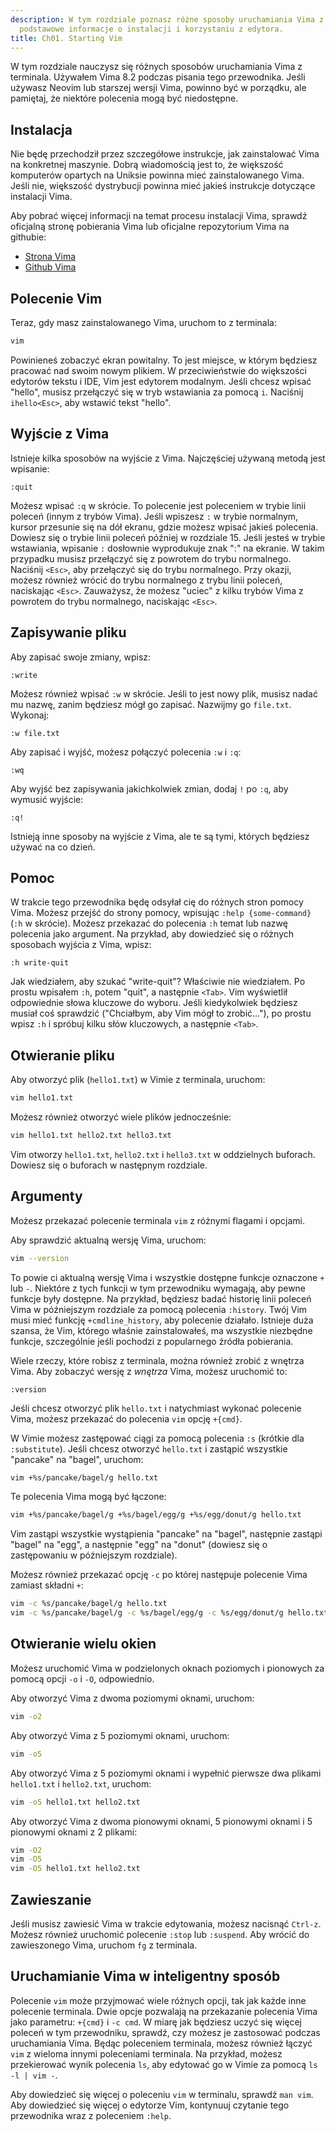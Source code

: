 ```yaml
---
description: W tym rozdziale poznasz różne sposoby uruchamiania Vima z terminala oraz
  podstawowe informacje o instalacji i korzystaniu z edytora.
title: Ch01. Starting Vim
---
```


W tym rozdziale nauczysz się różnych sposobów uruchamiania Vima z terminala. Używałem Vima 8.2 podczas pisania tego przewodnika. Jeśli używasz Neovim lub starszej wersji Vima, powinno być w porządku, ale pamiętaj, że niektóre polecenia mogą być niedostępne.

## Instalacja

Nie będę przechodził przez szczegółowe instrukcje, jak zainstalować Vima na konkretnej maszynie. Dobrą wiadomością jest to, że większość komputerów opartych na Uniksie powinna mieć zainstalowanego Vima. Jeśli nie, większość dystrybucji powinna mieć jakieś instrukcje dotyczące instalacji Vima.

Aby pobrać więcej informacji na temat procesu instalacji Vima, sprawdź oficjalną stronę pobierania Vima lub oficjalne repozytorium Vima na githubie:
- [Strona Vima](https://www.vim.org/download.php)
- [Github Vima](https://github.com/vim/vim)

## Polecenie Vim

Teraz, gdy masz zainstalowanego Vima, uruchom to z terminala:

```bash
vim
```

Powinieneś zobaczyć ekran powitalny. To jest miejsce, w którym będziesz pracować nad swoim nowym plikiem. W przeciwieństwie do większości edytorów tekstu i IDE, Vim jest edytorem modalnym. Jeśli chcesz wpisać "hello", musisz przełączyć się w tryb wstawiania za pomocą `i`. Naciśnij `ihello<Esc>`, aby wstawić tekst "hello".

## Wyjście z Vima

Istnieje kilka sposobów na wyjście z Vima. Najczęściej używaną metodą jest wpisanie:

```shell
:quit
```

Możesz wpisać `:q` w skrócie. To polecenie jest poleceniem w trybie linii poleceń (innym z trybów Vima). Jeśli wpiszesz `:` w trybie normalnym, kursor przesunie się na dół ekranu, gdzie możesz wpisać jakieś polecenia. Dowiesz się o trybie linii poleceń później w rozdziale 15. Jeśli jesteś w trybie wstawiania, wpisanie `:` dosłownie wyprodukuje znak ":" na ekranie. W takim przypadku musisz przełączyć się z powrotem do trybu normalnego. Naciśnij `<Esc>`, aby przełączyć się do trybu normalnego. Przy okazji, możesz również wrócić do trybu normalnego z trybu linii poleceń, naciskając `<Esc>`. Zauważysz, że możesz "uciec" z kilku trybów Vima z powrotem do trybu normalnego, naciskając `<Esc>`.

## Zapisywanie pliku

Aby zapisać swoje zmiany, wpisz:

```shell
:write
```

Możesz również wpisać `:w` w skrócie. Jeśli to jest nowy plik, musisz nadać mu nazwę, zanim będziesz mógł go zapisać. Nazwijmy go `file.txt`. Wykonaj:

```shell
:w file.txt
```

Aby zapisać i wyjść, możesz połączyć polecenia `:w` i `:q`:

```shell
:wq
```

Aby wyjść bez zapisywania jakichkolwiek zmian, dodaj `!` po `:q`, aby wymusić wyjście:

```shell
:q!
```

Istnieją inne sposoby na wyjście z Vima, ale te są tymi, których będziesz używać na co dzień.

## Pomoc

W trakcie tego przewodnika będę odsyłał cię do różnych stron pomocy Vima. Możesz przejść do strony pomocy, wpisując `:help {some-command}` (`:h` w skrócie). Możesz przekazać do polecenia `:h` temat lub nazwę polecenia jako argument. Na przykład, aby dowiedzieć się o różnych sposobach wyjścia z Vima, wpisz:

```shell
:h write-quit
```

Jak wiedziałem, aby szukać "write-quit"? Właściwie nie wiedziałem. Po prostu wpisałem `:h`, potem "quit", a następnie `<Tab>`. Vim wyświetlił odpowiednie słowa kluczowe do wyboru. Jeśli kiedykolwiek będziesz musiał coś sprawdzić ("Chciałbym, aby Vim mógł to zrobić..."), po prostu wpisz `:h` i spróbuj kilku słów kluczowych, a następnie `<Tab>`.

## Otwieranie pliku

Aby otworzyć plik (`hello1.txt`) w Vimie z terminala, uruchom:

```bash
vim hello1.txt
```

Możesz również otworzyć wiele plików jednocześnie:

```bash
vim hello1.txt hello2.txt hello3.txt
```

Vim otworzy `hello1.txt`, `hello2.txt` i `hello3.txt` w oddzielnych buforach. Dowiesz się o buforach w następnym rozdziale.

## Argumenty

Możesz przekazać polecenie terminala `vim` z różnymi flagami i opcjami.

Aby sprawdzić aktualną wersję Vima, uruchom:

```bash
vim --version
```

To powie ci aktualną wersję Vima i wszystkie dostępne funkcje oznaczone `+` lub `-`. Niektóre z tych funkcji w tym przewodniku wymagają, aby pewne funkcje były dostępne. Na przykład, będziesz badać historię linii poleceń Vima w późniejszym rozdziale za pomocą polecenia `:history`. Twój Vim musi mieć funkcję `+cmdline_history`, aby polecenie działało. Istnieje duża szansa, że Vim, którego właśnie zainstalowałeś, ma wszystkie niezbędne funkcje, szczególnie jeśli pochodzi z popularnego źródła pobierania.

Wiele rzeczy, które robisz z terminala, można również zrobić z wnętrza Vima. Aby zobaczyć wersję z *wnętrza* Vima, możesz uruchomić to:

```shell
:version
```

Jeśli chcesz otworzyć plik `hello.txt` i natychmiast wykonać polecenie Vima, możesz przekazać do polecenia `vim` opcję `+{cmd}`.

W Vimie możesz zastępować ciągi za pomocą polecenia `:s` (krótkie dla `:substitute`). Jeśli chcesz otworzyć `hello.txt` i zastąpić wszystkie "pancake" na "bagel", uruchom:

```bash
vim +%s/pancake/bagel/g hello.txt
```

Te polecenia Vima mogą być łączone:

```bash
vim +%s/pancake/bagel/g +%s/bagel/egg/g +%s/egg/donut/g hello.txt
```

Vim zastąpi wszystkie wystąpienia "pancake" na "bagel", następnie zastąpi "bagel" na "egg", a następnie "egg" na "donut" (dowiesz się o zastępowaniu w późniejszym rozdziale).

Możesz również przekazać opcję `-c` po której następuje polecenie Vima zamiast składni `+`:

```bash
vim -c %s/pancake/bagel/g hello.txt
vim -c %s/pancake/bagel/g -c %s/bagel/egg/g -c %s/egg/donut/g hello.txt
```

## Otwieranie wielu okien

Możesz uruchomić Vima w podzielonych oknach poziomych i pionowych za pomocą opcji `-o` i `-O`, odpowiednio.

Aby otworzyć Vima z dwoma poziomymi oknami, uruchom:

```bash
vim -o2
```

Aby otworzyć Vima z 5 poziomymi oknami, uruchom:

```bash
vim -o5
```

Aby otworzyć Vima z 5 poziomymi oknami i wypełnić pierwsze dwa plikami `hello1.txt` i `hello2.txt`, uruchom:

```bash
vim -o5 hello1.txt hello2.txt
```

Aby otworzyć Vima z dwoma pionowymi oknami, 5 pionowymi oknami i 5 pionowymi oknami z 2 plikami:

```bash
vim -O2
vim -O5
vim -O5 hello1.txt hello2.txt
```

## Zawieszanie

Jeśli musisz zawiesić Vima w trakcie edytowania, możesz nacisnąć `Ctrl-z`. Możesz również uruchomić polecenie `:stop` lub `:suspend`. Aby wrócić do zawieszonego Vima, uruchom `fg` z terminala.

## Uruchamianie Vima w inteligentny sposób

Polecenie `vim` może przyjmować wiele różnych opcji, tak jak każde inne polecenie terminala. Dwie opcje pozwalają na przekazanie polecenia Vima jako parametru: `+{cmd}` i `-c cmd`. W miarę jak będziesz uczyć się więcej poleceń w tym przewodniku, sprawdź, czy możesz je zastosować podczas uruchamiania Vima. Będąc poleceniem terminala, możesz również łączyć `vim` z wieloma innymi poleceniami terminala. Na przykład, możesz przekierować wynik polecenia `ls`, aby edytować go w Vimie za pomocą `ls -l | vim -`.

Aby dowiedzieć się więcej o poleceniu `vim` w terminalu, sprawdź `man vim`. Aby dowiedzieć się więcej o edytorze Vim, kontynuuj czytanie tego przewodnika wraz z poleceniem `:help`.